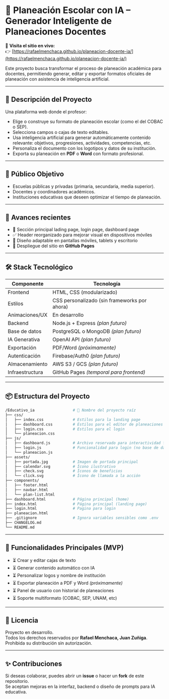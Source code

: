 # 🧠 Planeación Escolar con IA – Generador Inteligente de Planeaciones Docentes

📍 **Visita el sitio en vivo:**  
👉 [https://rafaelmenchaca.github.io/planeacion-docente-ia/](https://rafaelmenchaca.github.io/planeacion-docente-ia/)

Este proyecto busca transformar el proceso de planeación académica para docentes, permitiendo generar, editar y exportar formatos oficiales de planeación con asistencia de inteligencia artificial.

---

## 🚀 Descripción del Proyecto

Una plataforma web donde el profesor:
- Elige o construye su formato de planeación escolar (como el del COBAC o SEP).
- Selecciona campos o cajas de texto editables.
- Usa inteligencia artificial para generar automáticamente contenido relevante: objetivos, progresiones, actividades, competencias, etc.
- Personaliza el documento con los logotipos y datos de su institución.
- Exporta su planeación en **PDF** o **Word** con formato profesional.

---

## 🎯 Público Objetivo

- Escuelas públicas y privadas (primaria, secundaria, media superior).
- Docentes y coordinadores académicos.
- Instituciones educativas que deseen optimizar el tiempo de planeación.

---

## 🌟 Avances recientes

- 🔧 Sección principal lading page, login page, dashboard page
- ✅ Header reorganizado para mejorar visual en dispositivos móviles
- 📱 Diseño adaptable en pantallas móviles, tablets y escritorio
- 🚀 Despliegue del sitio en **GitHub Pages**

---

## 🛠️ Stack Tecnológico

| Componente        | Tecnología              |
|-------------------|--------------------------|
| Frontend          | HTML, CSS (modularizado) |
| Estilos           | CSS personalizado (sin frameworks por ahora) |
| Animaciones/UX    | En desarrollo            |
| Backend           | Node.js + Express *(plan futuro)* |
| Base de datos     | PostgreSQL o MongoDB *(plan futuro)* |
| IA Generativa     | OpenAI API *(plan futuro)* |
| Exportación       | PDF/Word *(próximamente)* |
| Autenticación     | Firebase/Auth0 *(plan futuro)* |
| Almacenamiento    | AWS S3 / GCS *(plan futuro)* |
| Infraestructura   | GitHub Pages *(temporal para frontend)*|

---

## 📦 Estructura del Proyecto

```bash
/Educativo_ia                 # 🔰 Nombre del proyecto raíz
├── css/
│   ├── index.css             # Estilos para la landing page
│   ├── dashboard.css         # Estilos para el editor de planeaciones
│   ├── login.css             # Estilos para el login
│   └── planeacion.css
├── js/
│   ├── dashboard.js          # Archivo reservado para interactividad futura
│   ├── login.js              # Funcionalidad para login (no base de datos)
│   └── planeacion.js
├── assets/
│   ├── portada.jpg           # Imagen de portada principal
│   ├── calendar.svg          # Ícono ilustrativo
│   ├── check.svg             # Íconos de beneficios
│   └── click.svg             # Ícono de llamada a la acción
├── components/
│   ├── footer.html
│   ├── navbar.html
│   └── plan-list.html
├── dashboard.html            # Página principal (home)
├── index.html                # Página principal (landing page)
├── login.html                # Pagina para login
├── planeacion.html
├── .gitignore                # Ignora variables sensibles como .env
├── CHANGELOG.md
└── README.md

```
---

## 📌 Funcionalidades Principales (MVP)

- ⏳ Crear y editar cajas de texto  
- ⏳ Generar contenido automático con IA  
- ⏳ Personalizar logos y nombre de institución  
- ⏳ Exportar planeación a PDF y Word *(próximamente)*  
- ⏳ Panel de usuario con historial de planeaciones  
- ⏳ Soporte multiformato (COBAC, SEP, UNAM, etc)

---

## 📄 Licencia

Proyecto en desarrollo.  
Todos los derechos reservados por **Rafael Menchaca, Juan Zuñiga**.  
Prohibida su distribución sin autorización.

---

## ✨ Contribuciones

Si deseas colaborar, puedes abrir un **issue** o hacer un **fork** de este repositorio.  
Se aceptan mejoras en la interfaz, backend o diseño de prompts para IA educativa.
